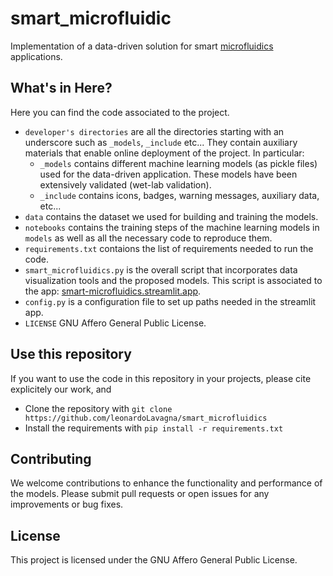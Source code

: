 # smart_microfluidic
Implementation of a data-driven solution for smart [microfluidics](https://en.wikipedia.org/wiki/Microfluidics) applications.

## What's in Here?

Here you can find the code associated to the project.
  - `developer's directories` are all the directories starting with an underscore such as `_models`, `_include` etc... They contain auxiliary materials that enable online deployment of the project. In particular:
      - `_models` contains different machine learning models (as pickle files) used for the data-driven application. These models have been extensively validated (wet-lab validation).
      - `_include` contains icons, badges, warning messages, auxiliary data, etc...
  - `data` contains the dataset we used for building and training the models.
  - `notebooks` contains the training steps of the machine learning models in `models` as well as all the necessary code to reproduce them.
  - `requirements.txt` contaions the list of requirements needed to run the code.
  - `smart_microfluidics.py` is the overall script that incorporates data visualization tools and the proposed models. This script is associated to the app: [smart-microfluidics.streamlit.app](https://smart-microfluidics.streamlit.app/).
  - `config.py` is a configuration file to set up paths needed in the streamlit app.
  - `LICENSE` GNU Affero General Public License.

## Use this repository

If you want to use the code in this repository in your projects, please cite explicitely our work, and
* Clone the repository with `git clone https://github.com/leonardoLavagna/smart_microfluidics`
* Install the requirements with `pip install -r requirements.txt`

## Contributing
We welcome contributions to enhance the functionality and performance of the models. Please submit pull requests or open issues for any improvements or bug fixes.

## License
This project is licensed under the GNU Affero General Public License.
